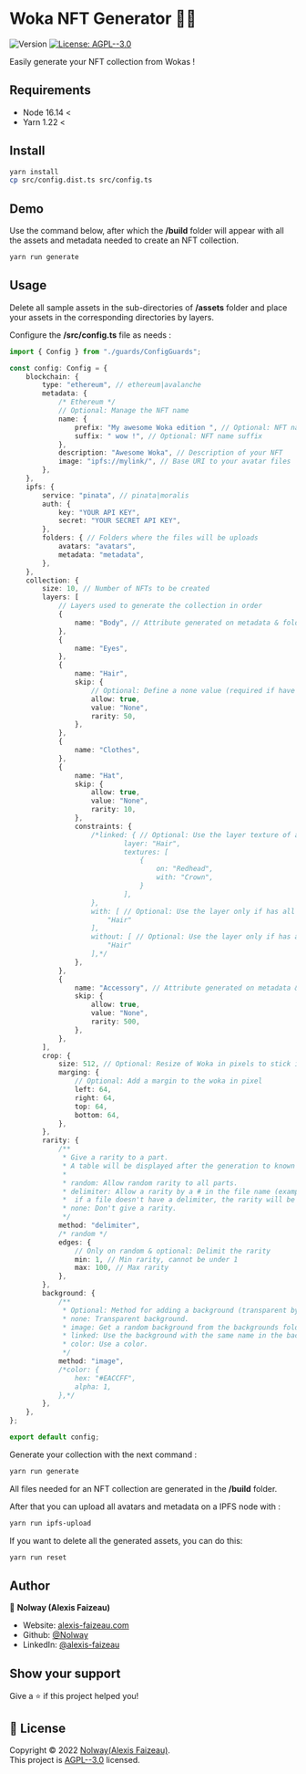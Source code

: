 <h1>Woka NFT Generator 🧙‍♂️</h1>
<p>
  <img alt="Version" src="https://img.shields.io/badge/version-1.2.0-blue.svg?cacheSeconds=2592000" />
  <a href="LICENSE.txt" target="_blank">
    <img alt="License: AGPL--3.0" src="https://img.shields.io/badge/License-AGPL--3.0-yellow.svg" />
  </a>
</p>

Easily generate your NFT collection from Wokas !

## Requirements

-   Node 16.14 <
-	Yarn 1.22 <

## Install

```sh
yarn install
cp src/config.dist.ts src/config.ts
```

## Demo

Use the command below, after which the **/build** folder will appear with all the assets and metadata needed to create an NFT collection.

```sh
yarn run generate
```

## Usage

Delete all sample assets in the sub-directories of **/assets** folder and place your assets in the corresponding directories by layers.

Configure the **/src/config.ts** file as needs :

```ts
import { Config } from "./guards/ConfigGuards";

const config: Config = {
	blockchain: {
		type: "ethereum", // ethereum|avalanche
		metadata: {
			/* Ethereum */
			// Optional: Manage the NFT name
			name: {
				prefix: "My awesome Woka edition ", // Optional: NFT name prefix
				suffix: " wow !", // Optional: NFT name suffix
			},
			description: "Awesome Woka", // Description of your NFT
			image: "ipfs://mylink/", // Base URI to your avatar files
		},
	},
	ipfs: {
		service: "pinata", // pinata|moralis
		auth: {
			key: "YOUR API KEY",
			secret: "YOUR SECRET API KEY",
		},
		folders: { // Folders where the files will be uploads
			avatars: "avatars",
			metadata: "metadata",
		},
	},
	collection: {
		size: 10, // Number of NFTs to be created
		layers: [
			// Layers used to generate the collection in order
			{
				name: "Body", // Attribute generated on metadata & folder name on assets/layers/
			},
			{
				name: "Eyes",
			},
			{
				name: "Hair",
				skip: {
					// Optional: Define a none value (required if have constraint)
					allow: true,
					value: "None",
					rarity: 50,
				},
			},
			{
				name: "Clothes",
			},
			{
				name: "Hat",
				skip: {
					allow: true,
					value: "None",
					rarity: 10,
				},
				constraints: {
					/*linked: { // Optional: Use the layer texture of an other layer by name
                            layer: "Hair",
                            textures: [
                                {
                                    on: "Redhead",
                                    with: "Crown",
                                }
                            ],
                    },
                    with: [ // Optional: Use the layer only if has all parts required
                        "Hair"
                    ],
                    without: [ // Optional: Use the layer only if has all parts not required is none
                        "Hair"
                    ],*/
				},
			},
			{
				name: "Accessory", // Attribute generated on metadata & folder name on assets/layers/
				skip: {
					allow: true,
					value: "None",
					rarity: 500,
				},
			},
		],
		crop: {
			size: 512, // Optional: Resize of Woka in pixels to stick it above background (must be smaller than the background)
			marging: {
				// Optional: Add a margin to the woka in pixel
				left: 64,
				right: 64,
				top: 64,
				bottom: 64,
			},
		},
		rarity: {
			/**
             * Give a rarity to a part.
             * A table will be displayed after the generation to known how rare a part is.
             *
             * random: Allow random rarity to all parts.
             * delimiter: Allow a rarity by a # in the file name (example: my-body-is-ready#50.png),
             *  if a file doesn't have a delimiter, the rarity will be set to 100.
             * none: Don't give a rarity.
             */
			method: "delimiter",
			/* random */
			edges: {
				// Only on random & optional: Delimit the rarity
				min: 1, // Min rarity, cannot be under 1
				max: 100, // Max rarity
			},
		},
		background: {
			/**
             * Optional: Method for adding a background (transparent by default)
             * none: Transparent background.
             * image: Get a random background from the backgrounds folder.
             * linked: Use the background with the same name in the backgrounds folder.
             * color: Use a color.
             */
			method: "image",
			/*color: {
                hex: "#EACCFF",
                alpha: 1,
            },*/
		},
	},
};

export default config;
```

Generate your collection with the next command :

```sh
yarn run generate
```

All files needed for an NFT collection are generated in the **/build** folder.


After that you can upload all avatars and metadata on a IPFS node with :

```sh
yarn run ipfs-upload
```

If you want to delete all the generated assets, you can do this:

```sh
yarn run reset
```

## Author

👤 **Nolway (Alexis Faizeau)**

-   Website: [alexis-faizeau.com](https://www.alexis-faizeau.com)
-   Github: [@Nolway](https://github.com/Nolway)
-   LinkedIn: [@alexis-faizeau](https://linkedin.com/in/alexis-faizeau)

## Show your support

Give a ⭐️ if this project helped you!

## 📝 License

Copyright © 2022 [Nolway(Alexis Faizeau)](https://github.com/Nolway).<br />
This project is [AGPL--3.0](LICENSE.txt) licensed.
